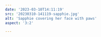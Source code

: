 ```yaml
---
date: '2023-03-10T14:11:19'
src: '20230310-141119-sapphie.jpg'
alt: 'Sapphie covering her face with paws'
aspect: '3:2'

---
```

